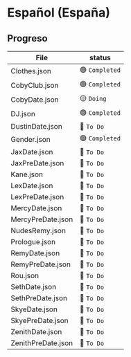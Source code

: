 # Español (España)

## Progreso

| File                 | status        |
| -------------------- | ------------- |
| Clothes.json         | 🟢 `Completed` |
| CobyClub.json        | 🟢 `Completed` |
| CobyDate.json        | 🟡 `Doing`     |
| DJ.json              | 🟢 `Completed` |
| DustinDate.json      | 🔴 `To Do`     |
| Gender.json          | 🟢 `Completed` |
| JaxDate.json         | 🔴 `To Do`     |
| JaxPreDate.json      | 🔴 `To Do`     |
| Kane.json            | 🔴 `To Do`     |
| LexDate.json         | 🔴 `To Do`     |
| LexPreDate.json      | 🔴 `To Do`     |
| MercyDate.json       | 🔴 `To Do`     |
| MercyPreDate.json    | 🔴 `To Do`     |
| NudesRemy.json       | 🔴 `To Do`     |
| Prologue.json        | 🔴 `To Do`     |
| RemyDate.json        | 🔴 `To Do`     |
| RemyPreDate.json     | 🔴 `To Do`     |
| Rou.json             | 🔴 `To Do`     |
| SethDate.json        | 🔴 `To Do`     |
| SethPreDate.json     | 🔴 `To Do`     |
| SkyeDate.json        | 🔴 `To Do`     |
| SkyePreDate.json     | 🔴 `To Do`     |
| ZenithDate.json      | 🔴 `To Do`     |
| ZenithPreDate.json   | 🔴 `To Do`     |
